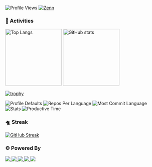 <p>
  <img alt="Profile Views" src="https://komarev.com/ghpvc/?username=saitooooooo&color=blue&label=Views" />
  <a href="https://zenn.dev/saito9" rel="nofollow noopener" target="_blank">
      <img alt="Zenn" src="https://img.shields.io/badge/zenn-000?logo=zenn&style=flat" />
  </a>
</p>

### 👻 Activities
<p align="left">
  <img alt="Top Langs" height="180px" src="https://github-readme-stats.vercel.app/api/top-langs/?username=saitooooooo&layout=compact&theme=tokyonight" />
  <img alt="GitHub stats" height="180px" src="https://github-readme-stats.vercel.app/api?username=saitooooooo&theme=tokyonight&show_icons=true" />
</p>

[![trophy](https://github-profile-trophy.vercel.app/?username=saitooooooo&theme=tokyonight&column=8)](https://github.com/ryo-ma/github-profile-trophy)

<p align="left">
  <img alt="Profile Defaults" src="http://github-profile-summary-cards.vercel.app/api/cards/profile-details?username=saitooooooo&theme=tokyonight" />
  <img alt="Repos Per Language" src="http://github-profile-summary-cards.vercel.app/api/cards/repos-per-language?username=saitooooooo&theme=tokyonight" />
  <img alt="Most Commit Language" src="http://github-profile-summary-cards.vercel.app/api/cards/most-commit-language?username=saitooooooo&theme=tokyonight" />
  <img alt="Stats" src="http://github-profile-summary-cards.vercel.app/api/cards/stats?username=saitooooooo&theme=tokyonight" />
  <img alt="Productive Time" src="http://github-profile-summary-cards.vercel.app/api/cards/productive-time?username=saitooooooo&theme=tokyonight&utcOffset=8" />
</p>

### 🛸 Streak
[![GitHub Streak](http://github-readme-streak-stats.herokuapp.com?user=saitooooooo&theme=tokyonight&mode=weekly)](https://git.io/streak-stats)
  
### ⚙️ Powered By
<p>
  <a href="https://shields.io/" rel="nofollow noopener" target="_blank">
      <img src="https://img.shields.io/badge/shields.io-000?logo=shields.io&style=flat">
  </a>
  <a href="https://github.com/anuraghazra/github-readme-stats" rel="nofollow noopener" target="_blank">
      <img src="https://img.shields.io/badge/-anuraghazra/github--readme--stats-000?logo=github&style=flat">
  </a>
  <a href="https://github.com/vn7n24fzkq/github-profile-summary-cards" rel="nofollow noopener" target="_blank">
      <img src="https://img.shields.io/badge/-vn7n24fzkq/github--profile--summary--cards-000?logo=github&style=flat">
  </a>
  <a href="https://github.com/antonkomarev/github-profile-views-counter" rel="nofollow noopener" target="_blank">
      <img src="https://img.shields.io/badge/-antonkomarev/github--profile--views--counter-000?logo=github&style=flat">
  </a>
  <a href="https://github.com/denvercoder1/github-readme-streak-stats" rel="nofollow noopener" target="_blank">
      <img src="https://img.shields.io/badge/-denvercoder1/github--readme--streak--stats-000?logo=github&style=flat">
  </a>
</p>

<!--
**saitooooooo/saitooooooo** is a ✨ _special_ ✨ repository because its `README.md` (this file) appears on your GitHub profile.

Here are some ideas to get you started:

- 🔭 I’m currently working on ...
- 🌱 I’m currently learning ...
- 👯 I’m looking to collaborate on ...
- 🤔 I’m looking for help with ...
- 💬 Ask me about ...
- 📫 How to reach me: ...
- 😄 Pronouns: ...
- ⚡ Fun fact: ...
-->
